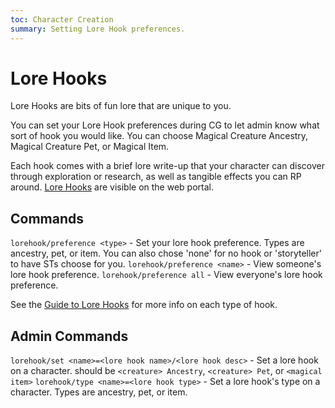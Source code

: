 ```yaml
---
toc: Character Creation
summary: Setting Lore Hook preferences.
---
```

# Lore Hooks
Lore Hooks are bits of fun lore that are unique to you.

You can set your Lore Hook preferences during CG to let admin know what sort of hook you would like. You can choose Magical Creature Ancestry, Magical Creature Pet, or Magical Item.

Each hook comes with a brief lore write-up that your character can discover through exploration or research, as well as tangible effects you can RP around. [Lore Hooks](/lore-hooks) are visible on the web portal.

## Commands
`lorehook/preference <type>` - Set your lore hook preference.  Types are ancestry, pet, or item. You can also chose 'none' for no hook or 'storyteller' to have STs choose for you.
`lorehook/preference <name>` - View someone's lore hook preference.
`lorehook/preference all` - View everyone's lore hook preference.


See the [Guide to Lore Hooks](https://tinyurl.com/y6zgez98) for more info on each type of hook.

## Admin Commands
`lorehook/set <name>=<lore hook name>/<lore hook desc>` - Set a lore hook on a character. <name> should be `<creature> Ancestry`, `<creature> Pet`, or `<magical item>`
`lorehook/type <name>=<lore hook type>` - Set a lore hook's type on a character. Types are ancestry, pet, or item.
